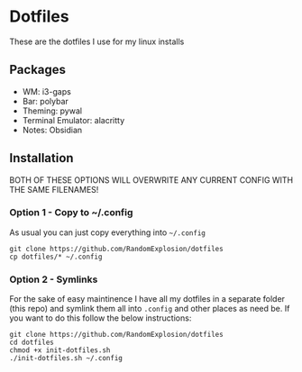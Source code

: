 # Dotfiles
These are the dotfiles I use for my linux installs

## Packages
- WM: i3-gaps
- Bar: polybar
- Theming: pywal
- Terminal Emulator: alacritty
- Notes: Obsidian

## Installation
BOTH OF THESE OPTIONS WILL OVERWRITE ANY CURRENT CONFIG WITH THE SAME FILENAMES!

### Option 1 - Copy to ~/.config
As usual you can just copy everything into `~/.config`
```
git clone https://github.com/RandomExplosion/dotfiles
cp dotfiles/* ~/.config
```

### Option 2 - Symlinks
For the sake of easy maintinence I have all my dotfiles in a separate folder (this repo) and symlink them all into `.config` and other places as need be. If you want to do this follow the below instructions:

```
git clone https://github.com/RandomExplosion/dotfiles
cd dotfiles
chmod +x init-dotfiles.sh
./init-dotfiles.sh ~/.config
```
